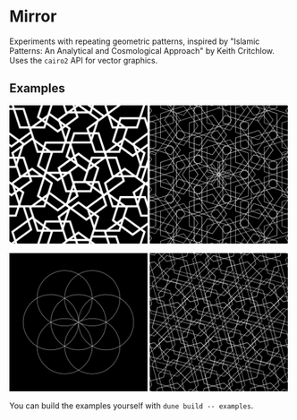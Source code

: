 # Mirror

Experiments with repeating geometric patterns, inspired by "Islamic Patterns: An Analytical and Cosmological Approach" by Keith Critchlow. Uses the `cairo2` API for vector graphics.

## Examples

<p>
  <img src="examples/output_a.png" width="49%" />
  <img src="examples/output_b.png" width="49%" />
</p>
<p>
  <img src="examples/output_c.png" width="49%" />
  <img src="examples/output_d.png" width="49%" />
</p>

You can build the examples yourself with `dune build -- examples`.
